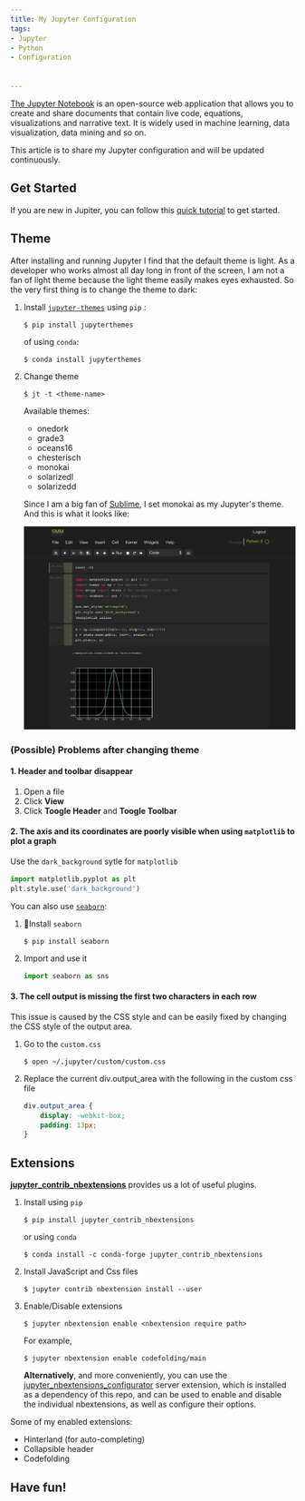 ```yaml
---
title: My Jupyter Configuration
tags:
- Jupyter
- Python
- Configuration 


---
```




[The Jupyter Notebook](http://jupyter.org/) is an open-source web application that allows you to create and share documents that contain live code, equations, visualizations and narrative text.  It is widely used in machine learning, data visualization, data mining and so on.

This article is to share my Jupyter configuration and will be updated continuously.

<!--more-->

## Get Started

If you are new in Jupiter, you can follow this [quick tutorial](https://jupyter-notebook-beginner-guide.readthedocs.io/en/latest/index.html) to get started.



## Theme

After installing and running Jupyter I find that the default theme is light. As a developer who works almost all day long in front of the screen, I am not a fan of light theme because the light theme easily makes eyes exhausted. So the very first thing is to change the theme to dark:

1. Install  [`jupyter-themes`](https://github.com/dunovank/jupyter-themes)  using `pip` : 

   ~~~shell
   $ pip install jupyterthemes
   ~~~

   of using `conda`:

   ~~~shell
   $ conda install jupyterthemes
   ~~~

2. Change theme

   ~~~shell
   $ jt -t <theme-name>
   ~~~

   Available themes:

   + onedork
   + grade3
   + oceans16
   + chesterisch
   + monokai
   + solarizedl
   + solarizedd

   Since I am a big fan of [Sublime](https://www.sublimetext.com/), I set monokai as my Jupyter's theme. And this is what it looks like:

   ![Jupyter_Monokai.png](https://github.com/EckoTan0804/HexoBlog/blob/master/source/images/Jupyter_Monokai.png?raw=true)



###  (Possible) Problems after changing theme

#### 1. Header and toolbar disappear

1. Open a file
2. Click **View**
3. Click **Toogle Header** and **Toogle Toolbar**

#### 2. The axis and its coordinates are poorly visible when using `matplotlib` to plot a graph

Use the ``dark_background`` sytle for `matplotlib` 

~~~python
import matplotlib.pyplot as plt
plt.style.use('dark_background')
~~~

You can also use [`seaborn`](https://seaborn.pydata.org/):

1. Install `seaborn`

   ~~~shell
   $ pip install seaborn
   ~~~

2. Import and use it

   ~~~python
   import seaborn as sns
   ~~~

#### 3. The cell output is missing the first two characters in each row

This issue is caused by the CSS style and can be easily fixed by changing the CSS style of the output area.

1. Go to the `custom.css`

   ~~~shell
   $ open ~/.jupyter/custom/custom.css
   ~~~

2. Replace the current div.output_area with the following in the custom css file

   ~~~Css
   div.output_area {
       display: -webkit-box;
       padding: 13px;
   }
   ~~~


## Extensions

[**jupyter_contrib_nbextensions**](https://github.com/ipython-contrib/jupyter_contrib_nbextensions) provides us a lot of useful plugins.

1. Install using `pip`

   ~~~shell
   $ pip install jupyter_contrib_nbextensions
   ~~~

   or using `conda`

   ~~~shell
   $ conda install -c conda-forge jupyter_contrib_nbextensions
   ~~~

2. Install JavaScript and Css files

   ~~~shell
   $ jupyter contrib nbextension install --user
   ~~~

3. Enable/Disable extensions

   ~~~shell
   $ jupyter nbextension enable <nbextension require path>
   ~~~

   For example,

   ~~~shell
   $ jupyter nbextension enable codefolding/main
   ~~~

   **Alternatively**, and more conveniently, you can use the [jupyter_nbextensions_configurator](https://github.com/Jupyter-contrib/jupyter_nbextensions_configurator) server extension, which is installed as a dependency of this repo, and can be used to enable and disable the individual nbextensions, as well as configure their options. 

Some of my enabled extensions:

+ Hinterland (for auto-completing)
+ Collapsible header
+ Codefolding



## Have fun!

